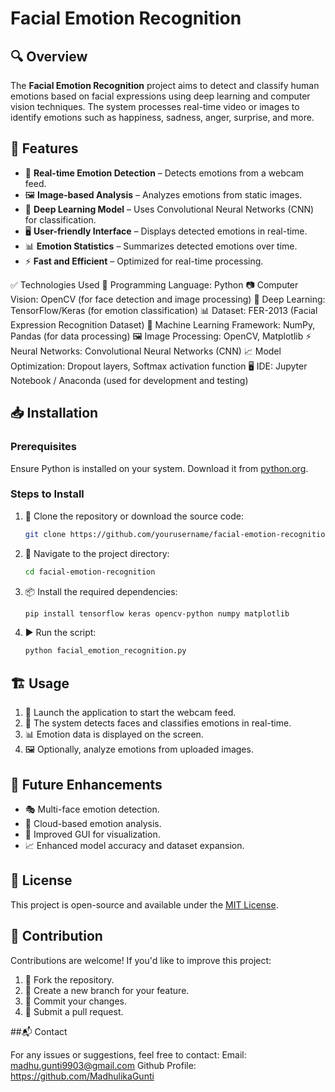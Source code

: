 # Facial Emotion Recognition

## 🔍 Overview
The **Facial Emotion Recognition** project aims to detect and classify human emotions based on facial expressions using deep learning and computer vision techniques. The system processes real-time video or images to identify emotions such as happiness, sadness, anger, surprise, and more.

## 🚀 Features
- 🎥 **Real-time Emotion Detection** – Detects emotions from a webcam feed.
- 🖼 **Image-based Analysis** – Analyzes emotions from static images.
- 🤖 **Deep Learning Model** – Uses Convolutional Neural Networks (CNN) for classification.
- 🖥 **User-friendly Interface** – Displays detected emotions in real-time.
- 📊 **Emotion Statistics** – Summarizes detected emotions over time.
- ⚡ **Fast and Efficient** – Optimized for real-time processing.

✅ Technologies Used
🐍 Programming Language: Python
📷 Computer Vision: OpenCV (for face detection and image processing)
🤖 Deep Learning: TensorFlow/Keras (for emotion classification)
📊 Dataset: FER-2013 (Facial Expression Recognition Dataset)
💾 Machine Learning Framework: NumPy, Pandas (for data processing)
🖼 Image Processing: OpenCV, Matplotlib
⚡ Neural Networks: Convolutional Neural Networks (CNN)
📈 Model Optimization: Dropout layers, Softmax activation function
🖥 IDE: Jupyter Notebook / Anaconda (used for development and testing)

## 📥 Installation
### Prerequisites
Ensure Python is installed on your system. Download it from [python.org](https://www.python.org/).

### Steps to Install
1. 📂 Clone the repository or download the source code:
   ```sh
   git clone https://github.com/yourusername/facial-emotion-recognition.git
   ```
2. 📌 Navigate to the project directory:
   ```sh
   cd facial-emotion-recognition
   ```
3. 📦 Install the required dependencies:
   ```sh
   pip install tensorflow keras opencv-python numpy matplotlib
   ```
4. ▶ Run the script:
   ```sh
   python facial_emotion_recognition.py
   ```

## 🏗 Usage
1. 🎥 Launch the application to start the webcam feed.
2. 📸 The system detects faces and classifies emotions in real-time.
3. 📊 Emotion data is displayed on the screen.
4. 🖼 Optionally, analyze emotions from uploaded images.

## 🔮 Future Enhancements
- 🎭 Multi-face emotion detection.
- 📡 Cloud-based emotion analysis.
- 🎨 Improved GUI for visualization.
- 📈 Enhanced model accuracy and dataset expansion.

## 📜 License
This project is open-source and available under the [MIT License](LICENSE).

## 🤝 Contribution
Contributions are welcome! If you'd like to improve this project:
1. 🍴 Fork the repository.
2. 🌱 Create a new branch for your feature.
3. 💾 Commit your changes.
4. 🔄 Submit a pull request.

##📬 Contact

For any issues or suggestions, feel free to contact:
Email: madhu.gunti9903@gmail.com
Github Profile: https://github.com/MadhulikaGunti
